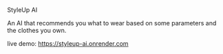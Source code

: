 StyleUp AI

An AI that recommends you what to wear based on some parameters and the clothes you own.

live demo: https://styleup-ai.onrender.com